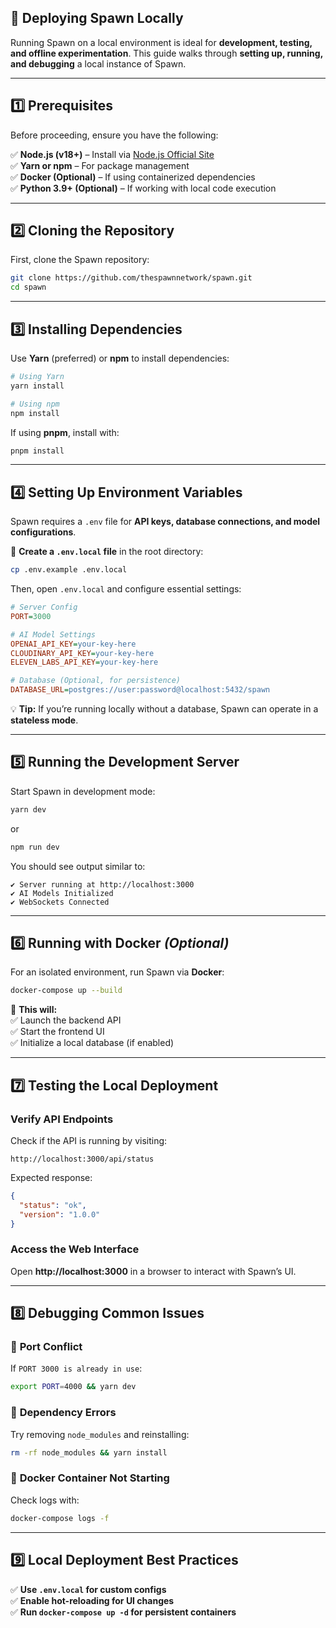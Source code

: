 ## **🚀 Deploying Spawn Locally**

Running Spawn on a local environment is ideal for **development, testing, and offline experimentation**. This guide walks through **setting up, running, and debugging** a local instance of Spawn.

---

## **1️⃣ Prerequisites**

Before proceeding, ensure you have the following:

✅ **Node.js (v18+)** – Install via [Node.js Official Site](https://nodejs.org/)  
✅ **Yarn or npm** – For package management  
✅ **Docker (Optional)** – If using containerized dependencies  
✅ **Python 3.9+ (Optional)** – If working with local code execution

---

## **2️⃣ Cloning the Repository**

First, clone the Spawn repository:

```sh
git clone https://github.com/thespawnnetwork/spawn.git
cd spawn
```

---

## **3️⃣ Installing Dependencies**

Use **Yarn** (preferred) or **npm** to install dependencies:

```sh
# Using Yarn
yarn install

# Using npm
npm install
```

If using **pnpm**, install with:

```sh
pnpm install
```

---

## **4️⃣ Setting Up Environment Variables**

Spawn requires a `.env` file for **API keys, database connections, and model configurations**.

📌 **Create a `.env.local` file** in the root directory:

```sh
cp .env.example .env.local
```

Then, open `.env.local` and configure essential settings:

```ini
# Server Config
PORT=3000

# AI Model Settings
OPENAI_API_KEY=your-key-here
CLOUDINARY_API_KEY=your-key-here
ELEVEN_LABS_API_KEY=your-key-here

# Database (Optional, for persistence)
DATABASE_URL=postgres://user:password@localhost:5432/spawn
```

💡 **Tip:** If you’re running locally without a database, Spawn can operate in a **stateless mode**.

---

## **5️⃣ Running the Development Server**

Start Spawn in development mode:

```sh
yarn dev
```

or

```sh
npm run dev
```

You should see output similar to:

```
✔ Server running at http://localhost:3000
✔ AI Models Initialized
✔ WebSockets Connected
```

---

## **6️⃣ Running with Docker** _(Optional)_

For an isolated environment, run Spawn via **Docker**:

```sh
docker-compose up --build
```

📌 **This will:**  
✅ Launch the backend API  
✅ Start the frontend UI  
✅ Initialize a local database (if enabled)

---

## **7️⃣ Testing the Local Deployment**

### **Verify API Endpoints**

Check if the API is running by visiting:

```
http://localhost:3000/api/status
```

Expected response:

```json
{
  "status": "ok",
  "version": "1.0.0"
}
```

### **Access the Web Interface**

Open **http://localhost:3000** in a browser to interact with Spawn’s UI.

---

## **8️⃣ Debugging Common Issues**

### 🔴 **Port Conflict**

If `PORT 3000 is already in use`:

```sh
export PORT=4000 && yarn dev
```

### 🔴 **Dependency Errors**

Try removing `node_modules` and reinstalling:

```sh
rm -rf node_modules && yarn install
```

### 🔴 **Docker Container Not Starting**

Check logs with:

```sh
docker-compose logs -f
```

---

## **9️⃣ Local Deployment Best Practices**

✅ **Use `.env.local` for custom configs**  
✅ **Enable hot-reloading for UI changes**  
✅ **Run `docker-compose up -d` for persistent containers**
